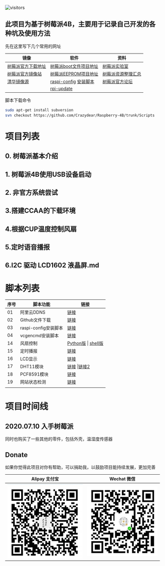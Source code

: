 ![visitors](https://visitor-badge.glitch.me/badge?page_id=Crazydear-Raspberry-4B)

## 此项目为基于树莓派4B，主要用于记录自己开发的各种坑及使用方法

先在这里写下几个常用的网址

| 镜像 | 软件 | 资料 |
| ----------------- | ---------------- | -------------- |
| [树莓派官方下载地址](https://www.raspberrypi.org/downloads/) | [树莓派boot文件项目地址](https://github.com/raspberrypi/firmware) | [树莓派实验室](https://shumeipai.nxez.com/) |
| [树莓派官方镜像站](https://downloads.raspberrypi.org/)       | [树莓派EEPROM项目地址](https://github.com/raspberrypi/rpi-eeprom) | [树莓派资源整理汇总](https://segmentfault.com/a/1190000021776077) |
| [清华镜像源](https://mirrors.tuna.tsinghua.edu.cn/help/raspbian/) | [raspi-config](https://archive.raspberrypi.org/debian/pool/main/r/raspi-config/) [安装脚本](./Scripts/00/official/raspi-config)|  [树莓派官方论坛](https://www.raspberrypi.org/forums/)       |
|           | [rpi-update](https://github.com/Hexxeh/rpi-update)          |        |


脚本下载命令

```bash
sudo apt-get install subversion
svn checkout https://github.com/Crazydear/Raspberry-4B/trunk/Scripts
```
# 项目列表

## 0. 树莓派基本介绍
## 1. 树莓派4B使用USB设备启动
## 2. 非官方系统尝试
## 3.搭建CCAA的下载环境
## 4.根据CUP温度控制风扇
## 5.定时语音播报
## 6.I2C 驱动 LCD1602 液晶屏.md

# 脚本列表

| 序号 | 脚本功能  | 链接     |
| ---- | ------------ | -------------- |
| 01   | 阿里云DDNS | [链接](./Scripts/00/aliddns) |
| 02   | Github文件下载  | [链接](./Scripts/00/Downgithub) |
| 03   | raspi-config安装脚本 | [链接](./Scripts/00/official/raspi-config) |
| 04   | vcgencmd安装脚本 | [链接](./Scripts/00/official/vcgencmd) |
| 14   | 风扇控制         | [Python版](./Scripts/00-09/04-fan.py)  \|  [shell版](./Scripts/00-09/04-fan.sh) |
| 15   | 定时播报 | [链接](./Scripts/00-09/05-broadcast.py) |
| 16   | LCD显示 | [链接](./Scripts/00-09/06-LCD1602.py)   |
| 17   | DHT11模块   | [链接](./Scripts/00-09/07-dht11a.py)  \|[链接2](./Scripts/00-09/07-dht11a.py)  |
| 18   | PCF8591模块 | [链接](./Scripts/00-09/08-PCF8591.py) |
| 19   | 网站状态检测  |  [链接](./Scripts/00-09/09-webstatus)  |
|       |           |

# 项目时间线

## 2020.07.10 入手树莓派

同时也购买了一些其他的零件，包括外壳，温湿度传感器

## Donate

如果你觉得此项目对你有帮助，可以捐助我，以鼓励项目能持续发展，更加完善

|    Alipay 支付宝      |  Wechat 微信     |
| -----------------     | ---------------- |
|![alipay](images/alipay_donate.jpg)|![wechat](images/WeChat_donate.jpg)|
